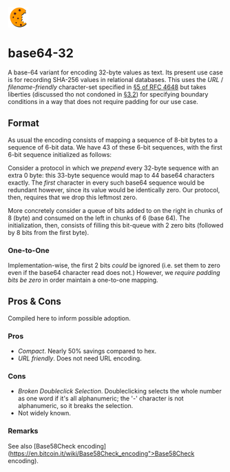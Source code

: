 <img src="./logo.png"/>

# base64-32

A base-64 variant for encoding 32-byte values as text. Its present use case
is for recording SHA-256 values in relational databases. This uses the *URL*
/ *filename-friendly* character-set specified in
[&sect;5 of RFC 4648](https://tools.ietf.org/html/rfc4648#section-5) but
takes liberties (discussed tho not condoned in
[&sect;3.2](https://tools.ietf.org/html/rfc4648#section-3.2))
for specifying boundary conditions in a way that does not require padding for our use case.


## Format

As usual the encoding consists of mapping a sequence of 8-bit bytes to a
sequence of 6-bit data. We have 43 of these 6-bit sequences, with the first
6-bit sequence initialized as follows:

Consider a protocol in which we *prepend* every 32-byte sequence with an extra
0 byte: this 33-byte sequence would map to 44 base64 characters exactly. The
*first* character in every such base64 sequence would be redundant however,
since its value would be identically zero. Our protocol, then, requires that we drop
this leftmost zero.

More concretely consider a queue of bits added to on the right in chunks of 8 (byte) and consumed
on the left in chunks of 6 (base 64). The initialization, then, consists of filling this
bit-queue with 2 zero bits (followed by 8 bits from the first byte).

### One-to-One

Implementation-wise, the first 2 bits *could* be ignored (i.e. set them to
zero even if the base64 character read does not.) However, we *require padding bits be zero*
in order maintain a one-to-one mapping.

## Pros &amp; Cons

Compiled here to inform possible adoption.

### Pros

- *Compact*. Nearly 50% savings compared to hex.
- *URL friendly*. Does not need URL encoding.


### Cons

- *Broken Doubleclick Selection*. Doubleclicking selects the whole number
as one word if it's all alphanumeric; the '-' character is not alphanumeric, so
it breaks the selection.
- Not widely known.

### Remarks

See also [Base58Check encoding](https://en.bitcoin.it/wiki/Base58Check_encoding">Base58Check encoding).
